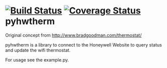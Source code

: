 [![Build Status](https://travis-ci.org/texnofobix/pyhwtherm.svg?branch=master)](https://travis-ci.org/texnofobix/pyhwtherm) [![Coverage Status](https://coveralls.io/repos/texnofobix/pyhwtherm/badge.svg)](https://coveralls.io/r/texnofobix/pyhwtherm)
pyhwtherm
=========

Original concept from http://www.bradgoodman.com/thermostat/

pyhwtherm is a library to connect to the Honeywell Website to query status and update the wifi thermostat.

For usage see the example.py.

